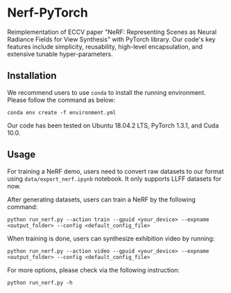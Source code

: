 # Nerf-PyTorch
Reimplementation of ECCV paper "NeRF: Representing Scenes as Neural Radiance Fields for View Synthesis" with PyTorch library.
Our code's key features include simplicity, reusability, high-level encapsulation, and extensive tunable hyper-parameters.

## Installation

We recommend users to use `conda` to install the running environment. Please follow the command as below:
```
conda env create -f environment.yml
```

Our code has been tested on Ubuntu 18.04.2 LTS, PyTorch 1.3.1, and Cuda 10.0.

## Usage

For training a NeRF demo, users need to convert raw datasets to our format using `data/export_nerf.ipynb` notebook.
It only supports LLFF datasets for now.

After generating datasets, users can train a NeRF by the following command:
```
python run_nerf.py --action train --gpuid <your_device> --expname <output_folder> --config <default_config_file>
```

When training is done, users can synthesize exhibition video by running:
```
python run_nerf.py --action video --gpuid <your_device> --expname <output_folder> --config <default_config_file>
```

For more options, please check via the following instruction:
```
python run_nerf.py -h
```